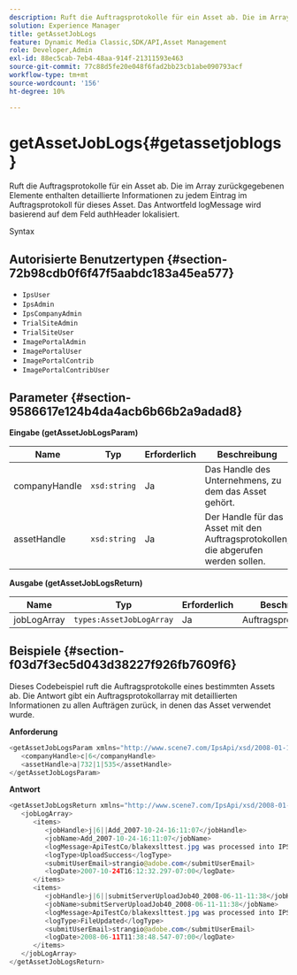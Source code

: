 ```yaml
---
description: Ruft die Auftragsprotokolle für ein Asset ab. Die im Array zurückgegebenen Elemente enthalten detaillierte Informationen zu jedem Eintrag im Auftragsprotokoll für dieses Asset. Das Antwortfeld logMessage wird basierend auf dem Feld authHeader lokalisiert.
solution: Experience Manager
title: getAssetJobLogs
feature: Dynamic Media Classic,SDK/API,Asset Management
role: Developer,Admin
exl-id: 88ec5cab-7eb4-48aa-914f-21311593e463
source-git-commit: 77c88d5fe20e048f6fad2bb23cb1abe090793acf
workflow-type: tm+mt
source-wordcount: '156'
ht-degree: 10%

---
```


# getAssetJobLogs{#getassetjoblogs}

Ruft die Auftragsprotokolle für ein Asset ab. Die im Array zurückgegebenen Elemente enthalten detaillierte Informationen zu jedem Eintrag im Auftragsprotokoll für dieses Asset. Das Antwortfeld logMessage wird basierend auf dem Feld authHeader lokalisiert.

Syntax

## Autorisierte Benutzertypen {#section-72b98cdb0f6f47f5aabdc183a45ea577}

* `IpsUser`
* `IpsAdmin`
* `IpsCompanyAdmin`
* `TrialSiteAdmin`
* `TrialSiteUser`
* `ImagePortalAdmin`
* `ImagePortalUser`
* `ImagePortalContrib`
* `ImagePortalContribUser`

## Parameter {#section-9586617e124b4da4acb6b66b2a9adad8}

**Eingabe (getAssetJobLogsParam)**

| Name | Typ | Erforderlich | Beschreibung |
|---|---|---|---|
| companyHandle | `xsd:string` | Ja | Das Handle des Unternehmens, zu dem das Asset gehört. |
| assetHandle | `xsd:string` | Ja | Der Handle für das Asset mit den Auftragsprotokollen, die abgerufen werden sollen. |

**Ausgabe (getAssetJobLogsReturn)**

| Name | Typ | Erforderlich | Beschreibung |
|---|---|---|---|
| jobLogArray | `types:AssetJobLogArray` | Ja | Auftragsprotokollarray. |

## Beispiele {#section-f03d7f3ec5d043d38227f926fb7609f6}

Dieses Codebeispiel ruft die Auftragsprotokolle eines bestimmten Assets ab. Die Antwort gibt ein Auftragsprotokollarray mit detaillierten Informationen zu allen Aufträgen zurück, in denen das Asset verwendet wurde.

**Anforderung**

```java
<getAssetJobLogsParam xmlns="http://www.scene7.com/IpsApi/xsd/2008-01-15">
   <companyHandle>c|6</companyHandle>
   <assetHandle>a|732|1|535</assetHandle>
</getAssetJobLogsParam>
```

**Antwort**

```java
<getAssetJobLogsReturn xmlns="http://www.scene7.com/IpsApi/xsd/2008-01-15">
   <jobLogArray>
      <items>
         <jobHandle>j|6||Add_2007-10-24-16:11:07</jobHandle>
         <jobName>Add_2007-10-24-16:11:07</jobName>
         <logMessage>ApiTestCo/blakexslttest.jpg was processed into IPS</logMessage>
         <logType>UploadSuccess</logType>
         <submitUserEmail>strangio@adobe.com</submitUserEmail>
         <logDate>2007-10-24T16:12:32.297-07:00</logDate>
      </items>
      <items>
         <jobHandle>j|6||submitServerUploadJob40_2008-06-11-11:38</jobHandle>
         <jobName>submitServerUploadJob40_2008-06-11-11:38</jobName>
         <logMessage>ApiTestCo/blakexslttest.jpg was processed into IPS.</logMessage>
         <logType>FileUpdated</logType>
         <submitUserEmail>strangio@adobe.com</submitUserEmail>
         <logDate>2008-06-11T11:38:48.547-07:00</logDate>
      </items>
   </jobLogArray>
</getAssetJobLogsReturn>
```
